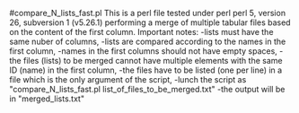 #compare_N_lists_fast.pl
This is a perl file tested under perl perl 5, version 26, subversion 1 (v5.26.1) performing a merge of multiple tabular files based on the content of the first column.
Important notes:
-lists must have the same nuber of columns,
-lists are compared according to the names in the first column,
-names in the first columns should not have empty spaces,
-the files (lists) to be merged cannot have multiple elements with the same ID (name) in the first column,
-the files have to be listed (one per line) in a file which is the only argument of the script,
-lunch the script as "compare_N_lists_fast.pl list_of_files_to_be_merged.txt"
-the output will be in "merged_lists.txt"
